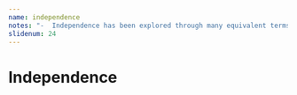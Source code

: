 ```yaml
---
name: independence
notes: "-  Independence has been explored through many equivalent terms or variants, referred to as demographic parity, statistical parity, group fairness, disparate impact"
slidenum: 24
---
```

# Independence